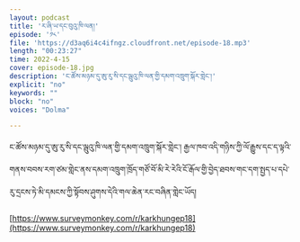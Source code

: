 ```yaml
---
layout: podcast
title: 'ར་ཞི་ཡ་དང་བུའུ་ཁི་ལན།'
episode: '༡༨'
file: 'https://d3aq6i4c4ifngz.cloudfront.net/episode-18.mp3'
length: "00:23:27"
time: 2022-4-15
cover: episode-18.jpg
description: 'ང་ཚོས་མཉམ་དུ་ཨུ་རུ་སི་དང་ལྦུའུ་ཁི་ལན་གྱི་དམག་འཁྲུག་སྐོར་གླེང་།'
explicit: "no" 
keywords: ""
block: "no" 
voices: "Dolma"

---
```

ང་ཚོས་མཉམ་དུ་ཨུ་རུ་སི་དང་ལྦུའུ་ཁི་ལན་གྱི་དམག་འཁྲུག་སྐོར་གླེང་། རྒྱལ་ཁབ་འདི་གཉིས་ཀྱི་ལོ་རྒྱུས་དང་ད་ལྟའི་གནས་བབས་རག་ཙམ་གླེང་ནས་དམག་འཁྲུག་ཁྲོད་གཙོ་བོ་མི་རེ་རེའི་ངོ་རྒོལ་གྱི་བྱེད་ཐབས་གང་དག་སྤྱད་པ་དཔེ་རུ་དྲངས་ཏེ་མི་དམངས་ཀྱི་སྟོབས་ཤུགས་དེའི་གལ་ཆེན་རང་བཞིན་གླེང་ཡོད།

 [https://www.surveymonkey.com/r/karkhungep18](https://www.surveymonkey.com/r/karkhungep18)
